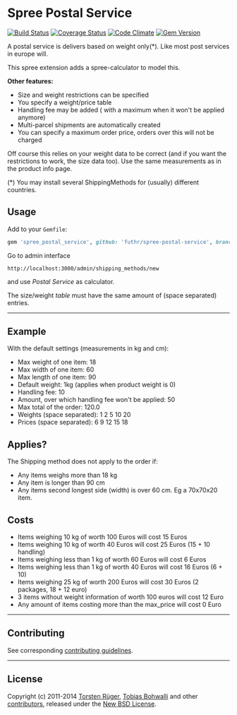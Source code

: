 # Spree Postal Service

[![Build Status](https://travis-ci.org/futhr/spree-postal-service.svg?branch=master)](https://travis-ci.org/futhr/spree-postal-service)
[![Coverage Status](https://img.shields.io/coveralls/futhr/spree-postal-service.svg)](https://coveralls.io/r/futhr/spree-postal-service?branch=master)
[![Code Climate](https://codeclimate.com/github/futhr/spree-postal-service/badges/gpa.svg)](https://codeclimate.com/github/futhr/spree-postal-service)
[![Gem Version](https://badge.fury.io/rb/spree_postal_service.svg)](http://badge.fury.io/rb/spree_postal_service)

A postal service is delivers based on weight only(*). Like most post services in europe will.

This spree extension adds a spree-calculator to model this.

**Other features:**

- Size and weight restrictions can be specified
- You specify a weight/price table
- Handling fee may be added ( with a maximum when it won't be applied anymore)
- Multi-parcel shipments are automatically created
- You can specify a maximum order price, orders over this will not be charged

Off course this relies on your weight data to be correct (and if you want the restrictions to work, the size data too).
Use the same measurements as in the product info page.

(*) You may install several ShippingMethods for (usually) different countries.

## Usage

Add to your `Gemfile`:
```ruby
gem 'spree_postal_service', github: 'futhr/spree-postal-service', branch: 'master'
```

Go to admin interface

`http://localhost:3000/admin/shipping_methods/new`

and use _Postal Service_ as calculator.

The size/weight _table_ must have the same amount of (space separated) entries.

---

## Example

With the default settings (measurements in kg and cm):

- Max weight of one item: 18
- Max width of one item: 60
- Max length of one item: 90
- Default weight: 1kg (applies when product weight is 0)
- Handling fee: 10
- Amount, over which handling fee won't be applied: 50
- Max total of the order: 120.0
- Weights (space separated): 1 2 5 10 20
- Prices (space separated):  6 9 12 15 18

## Applies?

The Shipping method does not apply to the order if:

- Any items weighs more than 18 kg
- Any item is longer than 90 cm
- Any items second longest side (width) is over 60 cm. Eg a 70x70x20 item.

## Costs

- Items weighing 10 kg of worth 100 Euros will cost 15 Euros
- Items weighing 10 kg of worth 40 Euros will cost 25 Euros (15 + 10 handling)
- Items weighing less than 1 kg of worth 60 Euros will cost 6 Euros
- Items weighing less than 1 kg of worth 40 Euros will cost 16 Euros (6 + 10)
- Items weighing 25 kg of worth 200 Euros will cost 30 Euros (2 packages, 18 + 12 euro)
- 3 items without weight information of worth 100 euros will cost 12 Euro
- Any amount of items costing more than the max_price will cost 0 Euro

---

## Contributing

See corresponding [contributing guidelines][1].

---

## License

Copyright (c) 2011-2014 [Torsten Rüger][2], [Tobias Bohwalli][3] and other [contributors][4], released under the [New BSD License][5].

[1]: https://github.com/futhr/spree-postal-service/blob/master/CONTRIBUTING.md
[2]: https://github.com/dancinglightning
[3]: https://github.com/futhr
[4]: https://github.com/futhr/spree-postal-service/graphs/contributors
[5]: https://github.com/futhr/spree-postal-service/blob/master/LICENSE.md
